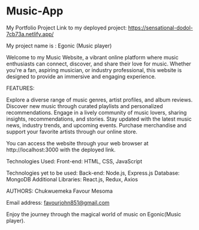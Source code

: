 # Music-App
My Portfolio Project
Link to my deployed project: https://sensational-dodol-7cb73a.netlify.app/

My project name is : Egonic (Music player)

Welcome to my Music Website, a vibrant online platform where music enthusiasts can connect, discover, and share their love for music. Whether you're a fan, aspiring musician, or industry professional, this website is designed to provide an immersive and engaging experience.

FEATURES:

Explore a diverse range of music genres, artist profiles, and album reviews.
Discover new music through curated playlists and personalized recommendations.
Engage in a lively community of music lovers, sharing insights, recommendations, and stories.
Stay updated with the latest music news, industry trends, and upcoming events.
Purchase merchandise and support your favorite artists through our online store.

You can access the website through your web browser at http://localhost:3000 with the deployed link.

Technologies Used:
Front-end: HTML, CSS, JavaScript

Technologies yet to be used:
Back-end: Node.js, Express.js
Database: MongoDB
Additional Libraries: React.js, Redux, Axios

AUTHORS: Chukwuemeka Favour Mesoma 

Email address: favourjohn851@gmail.com

Enjoy the journey through the magical world of music on Egonic(Music player).

